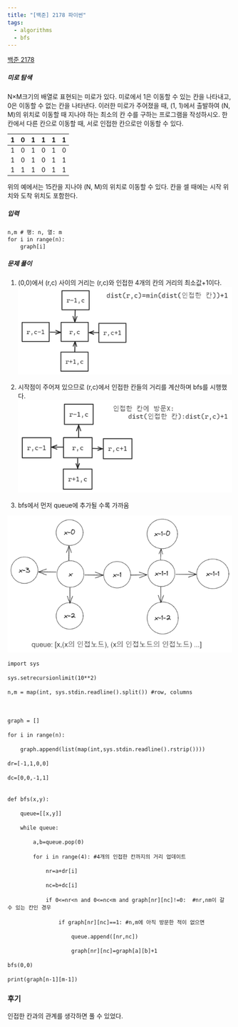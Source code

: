```yaml
---
title: "[백준] 2178 파이썬"
tags:
  - algorithms
  - bfs
---
```

[백준 2178](https://www.acmicpc.net/problem/2178)

##### 미로 탐색
N×M크기의 배열로 표현되는 미로가 있다.
미로에서 1은 이동할 수 있는 칸을 나타내고, 0은 이동할 수 없는 칸을 나타낸다. 이러한 미로가 주어졌을 때, (1, 1)에서 출발하여 (N, M)의 위치로 이동할 때 지나야 하는 최소의 칸 수를 구하는 프로그램을 작성하시오. 한 칸에서 다른 칸으로 이동할 때, 서로 인접한 칸으로만 이동할 수 있다.

| 1   | 0   | 1   | 1   | 1   | 1   |
| --- | --- | --- | --- | --- | --- |
| 1   | 0   | 1   | 0   | 1   | 0   |
| 1   | 0   | 1   | 0   | 1   | 1   |
| 1   | 1   | 1   | 0   | 1   | 1   |

위의 예에서는 15칸을 지나야 (N, M)의 위치로 이동할 수 있다. 칸을 셀 때에는 시작 위치와 도착 위치도 포함한다.

##### 입력
```
n,m # 행: n, 열: m
for i in range(n):
	graph[i]
```

##### 문제 풀이
1. (0,0)에서 (r,c) 사이의 거리는 (r,c)와 인접한 4개의 칸의 거리의 최소값+1이다.
![](../images/2178%201.png)



2. 시작점이 주어져 있으므로 (r,c)에서 인접한 칸들의 거리를 계산하며 bfs를 시행했다.
![](../images/2178.png)

3. bfs에서 먼저 queue에 추가될 수록 가까움

![](../images/2178%202.png)

```
import sys

sys.setrecursionlimit(10**2)

n,m = map(int, sys.stdin.readline().split()) #row, columns

  

graph = []

for i in range(n):

    graph.append(list(map(int,sys.stdin.readline().rstrip())))

dr=[-1,1,0,0]

dc=[0,0,-1,1] 


def bfs(x,y):

    queue=[[x,y]]

    while queue:

        a,b=queue.pop(0)

        for i in range(4): #4개의 인접한 칸까지의 거리 업데이트

            nr=a+dr[i]

            nc=b+dc[i]

            if 0<=nr<n and 0<=nc<m and graph[nr][nc]!=0:  #nr,nm이 갈 수 있는 칸인 경우

                if graph[nr][nc]==1: #n,m에 아직 방문한 적이 없으면

                    queue.append([nr,nc])

                    graph[nr][nc]=graph[a][b]+1

bfs(0,0)

print(graph[n-1][m-1])
```

### 후기
인접한 칸과의 관계를 생각하면 풀 수 있었다.